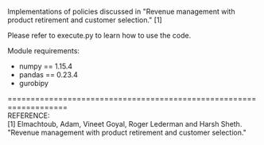 Implementations of policies discussed in "Revenue management with product retirement and customer selection." [1]

Please refer to execute.py to learn how to use the code.

Module requirements:
- numpy == 1.15.4
- pandas == 0.23.4
- gurobipy

===================================================================   
REFERENCE:   
[1] Elmachtoub, Adam, Vineet Goyal, Roger Lederman and Harsh Sheth. "Revenue management with product retirement and customer selection."
